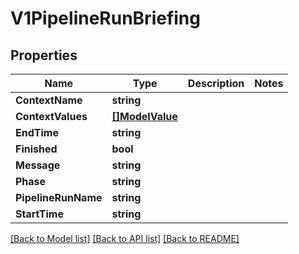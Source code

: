 # V1PipelineRunBriefing

## Properties

Name | Type | Description | Notes
------------ | ------------- | ------------- | -------------
**ContextName** | **string** |  | 
**ContextValues** | [**[]ModelValue**](ModelValue.md) |  | 
**EndTime** | **string** |  | 
**Finished** | **bool** |  | 
**Message** | **string** |  | 
**Phase** | **string** |  | 
**PipelineRunName** | **string** |  | 
**StartTime** | **string** |  | 

[[Back to Model list]](../README.md#documentation-for-models) [[Back to API list]](../README.md#documentation-for-api-endpoints) [[Back to README]](../README.md)


